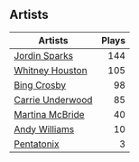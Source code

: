 ## Artists
Artists | Plays 
----- | -----: 
[Jordin Sparks](/artists/jordin-sparks-57699) | 144
[Whitney Houston](/artists/whitney-houston-87166) | 105
[Bing Crosby](/artists/bing-crosby-1864) | 98
[Carrie Underwood](/artists/carrie-underwood-89416) | 85
[Martina McBride](/artists/martina-mcbride-35319) | 40
[Andy Williams](/artists/andy-williams-16425) | 10
[Pentatonix](/artists/pentatonix-655231) | 3

